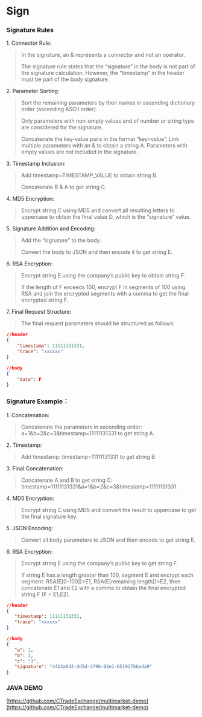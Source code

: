 # Sign

### Signature Rules

1\. Connector Rule:

> In the signature, an & represents a connector and not an operator.
>
> The signature rule states that the “signature” in the body is not part of the signature calculation. However, the “timestamp” in the header must be part of the body signature.

2\. Parameter Sorting:

> Sort the remaining parameters by their names in ascending dictionary order (ascending ASCII order).
>
> Only parameters with non-empty values and of number or string type are considered for the signature.
>
> Concatenate the key-value pairs in the format “key=value”. Link multiple parameters with an & to obtain a string A. Parameters with empty values are not included in the signature.

3\. Timestamp Inclusion:

> Add timestamp=TIMESTAMP\_VALUE to obtain string B.
>
> Concatenate B & A to get string C.

4\. MD5 Encryption:

> Encrypt string C using MD5 and convert all resulting letters to uppercase to obtain the final value D, which is the “signature” value.

5\. Signature Addition and Encoding:

> Add the “signature” to the body.
>
> Convert the body to JSON and then encode it to get string E.

6\. RSA Encryption:

> Encrypt string E using the company’s public key to obtain string F.
>
> If the length of F exceeds 100, encrypt F in segments of 100 using RSA and join the encrypted segments with a comma to get the final encrypted string F.

7\. Final Request Structure:

> The final request parameters should be structured as follows:

```json
//header
{
    "timestamp": 11111131331,
    "trace": "xxxxxx"
}

//body
{
    "data": F
}
```

### Signature Example：

1\. Concatenation:

> Concatenate the parameters in ascending order: a=1\&b=2\&c=3\&timestamp=11111131331 to get string A.

2\. Timestamp:

> Add timestamp: timestamp=11111131331 to get string B.

3\. Final Concatenation:

> Concatenate A and B to get string C: timestamp=11111131331\&a=1\&b=2\&c=3\&timestamp=11111131331.

4\. MD5 Encryption:

> Encrypt string C using MD5 and convert the result to uppercase to get the final signature key.

5\. JSON Encoding:

> Convert all body parameters to JSON and then encode to get string E.

6\. RSA Encryption:

> Encrypt string E using the company’s public key to get string F.
>
> If string E has a length greater than 100, segment E and encrypt each segment: RSA(E\[0-100])=E1, RSA(E\[remaining length])=E2, then concatenate E1 and E2 with a comma to obtain the final encrypted string F (F = E1,E2).

```json
//header
{
   "timestamp": 11111131331,
   "trace": "xxxxxx"
}

//body
{
   "a": 1,
   "b": 2,
   "c": "3",
   "signature": "44b3a042-dd5d-4796-92e1-651927b6ada9"
}
```



### JAVA DEMO

[https://github.com/CTradeExchange/multimarket-demo](https://github.com/CTradeExchange/multimarket-demo)
